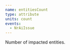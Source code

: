 ```yaml
---
name: entitiesCount
type: attribute
units: count
events:
  - NrAiIssue
---
```


Number of impacted entities.